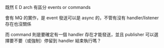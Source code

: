 既然 E D arch 有區分 events or commands

會有 MQ 的實作，是 event 發送可以是 async 的，不管有沒有 handler/listener 存在也沒關係

而 command 則是要確定有一個 handler 存在才能發送，並且 publisher 可以選擇要不要（或強制）停留到 handler 結束執行嗎？